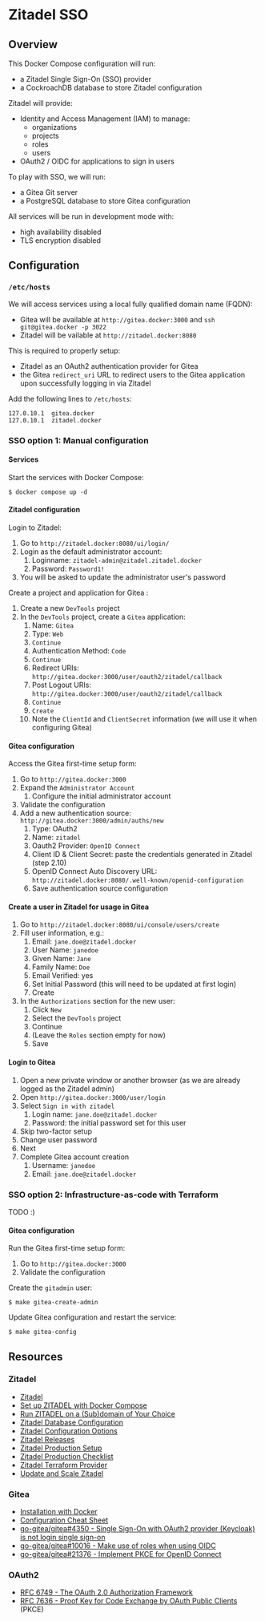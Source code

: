 # Zitadel SSO
## Overview
This Docker Compose configuration will run:

- a Zitadel Single Sign-On (SSO) provider
- a CockroachDB database to store Zitadel configuration

Zitadel will provide:

- Identity and Access Management (IAM) to manage:
    - organizations
    - projects
    - roles
    - users
- OAuth2 / OIDC for applications to sign in users

To play with SSO, we will run:

- a Gitea Git server
- a PostgreSQL database to store Gitea configuration

All services will be run in development mode with:

- high availability disabled
- TLS encryption disabled

## Configuration
### `/etc/hosts`
We will access services using a local fully qualified domain name (FQDN):

- Gitea will be available at `http://gitea.docker:3000` and `ssh git@gitea.docker -p 3022`
- Zitadel will be vailable at `http://zitadel.docker:8080`

This is required to properly setup:

- Zitadel as an OAuth2 authentication provider for Gitea
- the Gitea `redirect_uri` URL to redirect users to the Gitea application upon successfully
  logging in via Zitadel

Add the following lines to `/etc/hosts`:

```
127.0.10.1  gitea.docker
127.0.10.1  zitadel.docker
```

### SSO option 1: Manual configuration
#### Services
Start the services with Docker Compose:

```shell
$ docker compose up -d
```

#### Zitadel configuration
Login to Zitadel:

1. Go to `http://zitadel.docker:8080/ui/login/`
2. Login as the default administrator account:
    1. Loginname: `zitadel-admin@zitadel.zitadel.docker`
    2. Password: `Password1!`
3. You will be asked to update the administrator user's password


Create a project and application for Gitea :

1. Create a new `DevTools` project
2. In the `DevTools` project, create a `Gitea` application:
    1. Name: `Gitea`
    2. Type: `Web`
    3. `Continue`
    4. Authentication Method: `Code`
    5. `Continue`
    6. Redirect URIs: `http://gitea.docker:3000/user/oauth2/zitadel/callback`
    7. Post Logout URIs: `http://gitea.docker:3000/user/oauth2/zitadel/callback`
    8. `Continue`
    9. `Create`
    10. Note the `ClientId` and `ClientSecret` information (we will use it when configuring Gitea)

#### Gitea configuration
Access the Gitea first-time setup form:

1. Go to `http://gitea.docker:3000`
2. Expand the `Administrator Account`
    1. Configure the initial administrator account
3. Validate the configuration
4. Add a new authentication source: `http://gitea.docker:3000/admin/auths/new`
    1. Type: OAuth2
    2. Name: `zitadel`
    3. Oauth2 Provider: `OpenID Connect`
    4. Client ID & Client Secret: paste the credentials generated in Zitadel (step 2.10)
    5. OpenID Connect Auto Discovery URL: `http://zitadel.docker:8080/.well-known/openid-configuration`
    6. Save authentication source configuration

#### Create a user in Zitadel for usage in Gitea
1. Go to `http://zitadel.docker:8080/ui/console/users/create`
2. Fill user information, e.g.:
    1. Email: `jane.doe@zitadel.docker`
    2. User Name: `janedoe`
    3. Given Name: `Jane`
    4. Family Name: `Doe`
    5. Email Verified: yes
    6. Set Initial Password (this will need to be updated at first login)
    7. Create
3. In the `Authorizations` section for the new user:
    1. Click `New`
    2. Select the `DevTools` project
    3. Continue
    4. (Leave the `Roles` section empty for now)
    5. Save

#### Login to Gitea
1. Open a new private window or another browser (as we are already logged as the Zitadel admin)
2. Open `http://gitea.docker:3000/user/login`
3. Select `Sign in with zitadel`
    1. Login name: `jane.doe@zitadel.docker`
    2. Password: the initial password set for this user
4. Skip two-factor setup
5. Change user password
6. Next
7. Complete Gitea account creation
    1. Username: `janedoe`
    2. Email: `jane.doe@zitadel.docker`

### SSO option 2: Infrastructure-as-code with Terraform
TODO :)

#### Gitea configuration
Run the Gitea first-time setup form:

1. Go to `http://gitea.docker:3000`
2. Validate the configuration


Create the `gitadmin` user:

```shell
$ make gitea-create-admin
```

Update Gitea configuration and restart the service:

```shell
$ make gitea-config
```


## Resources
### Zitadel
- [Zitadel](https://zitadel.com/)
- [Set up ZITADEL with Docker Compose](https://zitadel.com/docs/self-hosting/deploy/compose)
- [Run ZITADEL on a (Sub)domain of Your Choice](https://zitadel.com/docs/self-hosting/manage/custom-domain)
- [Zitadel Database Configuration](https://zitadel.com/docs/self-hosting/manage/database)
- [Zitadel Configuration Options](https://zitadel.com/docs/self-hosting/manage/configure)
- [Zitadel Releases](https://github.com/zitadel/zitadel/releases)
- [Zitadel Production Setup](https://zitadel.com/docs/self-hosting/manage/production)
- [Zitadel Production Checklist](https://zitadel.com/docs/self-hosting/manage/productionchecklist)
- [Zitadel Terraform Provider](https://zitadel.com/docs/guides/manage/terraform/basics)
- [Update and Scale Zitadel](https://zitadel.com/docs/self-hosting/manage/updating_scaling)

### Gitea
- [Installation with Docker](https://docs.gitea.com/installation/install-with-docker)
- [Configuration Cheat Sheet](https://docs.gitea.com/administration/config-cheat-sheet)
- [go-gitea/gitea#4350 - Single Sign-On with OAuth2 provider (Keycloak) is not login single sign-on](https://github.com/go-gitea/gitea/issues/4350)
- [go-gitea/gitea#10016 - Make use of roles when using OIDC](https://github.com/go-gitea/gitea/issues/10016)
- [go-gitea/gitea#21376 - Implement PKCE for OpenID Connect](https://github.com/go-gitea/gitea/issues/21376)

### OAuth2
- [RFC 6749 - The OAuth 2.0 Authorization Framework](https://datatracker.ietf.org/doc/html/rfc6749)
- [RFC 7636 - Proof Key for Code Exchange by OAuth Public Clients](https://datatracker.ietf.org/doc/html/rfc7636) (PKCE)
